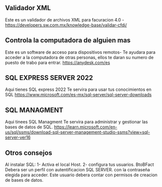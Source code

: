 ## Validador XML 
Este es un validador de archivos XML para facuracion 4.0 - https://developers.sw.com.mx/knowledge-base/validar-cfdi/


## Controla la computadora de alguien mas
Este es un software de acceso para dispositivos remotos- Te ayudara para acceder a la computadora de otras personas, ellos te daran su numero de puesto de trabo para entrar.
https://anydesk.com/es

## SQL EXPRESS SERVER 2022 
Aqui tienes SQL express 2022 Te servira para usar tus conocimientos en SQL
https://www.microsoft.com/es-mx/sql-server/sql-server-downloads

## SQL MANAGMENT 
Aqui tinees SQL Managment Te servira para administrar y gestionar las bases de datos de SQL.
https://learn.microsoft.com/en-us/sql/ssms/download-sql-server-management-studio-ssms?view=sql-server-ver16

## Otros consejos
Al instalar SQL:
1- Activa el local Host.
2- configura tus usuarios. 
BtoBFact 
Debera ser un perfil con autentificacion SQL SERVER.
con la contraseña elegida para acceder.
Este usuario debera contar con permisos de creacion de bases de datos.